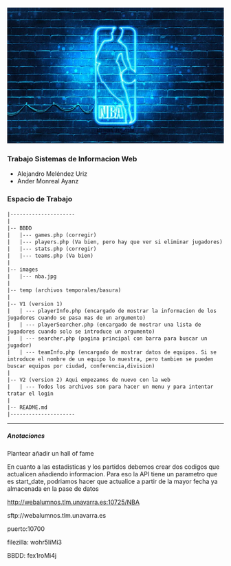 ![Imagen NBA](images/nba.jpg)


### Trabajo Sistemas de Informacion Web

- Alejandro Meléndez Uriz
- Ander Monreal Ayanz


### Espacio de Trabajo
```
|---------------------
|
|-- BBDD
|   |--- games.php (corregir)
|   |--- players.php (Va bien, pero hay que ver si eliminar jugadores)
|   |--- stats.php (corregir)
|   |--- teams.php (Va bien)
|
|-- images
|   |--- nba.jpg
|
|-- temp (archivos temporales/basura)
|
|-- V1 (version 1)
|   | --- playerInfo.php (encargado de mostrar la informacion de los jugadores cuando se pasa mas de un argumento)
|   | --- playerSearcher.php (encargado de mostrar una lista de jugadores cuando solo se introduce un argumento)
|   | --- searcher.php (pagina principal con barra para buscar un jugador)
|   | --- teamInfo.php (encargado de mostrar datos de equipos. Si se introduce el nombre de un equipo lo muestra, pero tambien se pueden buscar equipos por ciudad, conferencia,division)
|
|-- V2 (version 2) Aqui empezamos de nuevo con la web
|   | --- Todos los archivos son para hacer un menu y para intentar tratar el login
|
|-- README.md
|---------------------
```

---

##### Anotaciones

Plantear añadir un hall of fame

En cuanto a las estadisticas y los partidos debemos crear dos codigos que actualicen añadiendo informacion.
Para eso la API tiene un parametro que es start_date, podriamos hacer que actualice a partir de la mayor fecha ya almacenada en la pase de datos


http://webalumnos.tlm.unavarra.es:10725/NBA

sftp://webalumnos.tlm.unavarra.es

puerto:10700

filezilla: wohr5IiMi3

BBDD: fex1roMi4j






